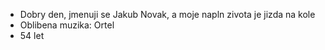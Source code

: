 - Dobry den, jmenuji se Jakub Novak, a moje napln zivota je jizda na kole
- Oblibena muzika: Ortel
- 54 let
<!---
lunaticSchool/lunaticSchool is a ✨ special ✨ repository because its `README.md` (this file) appears on your GitHub profile.
You can click the Preview link to take a look at your changes.
--->
